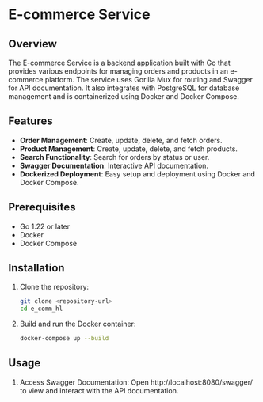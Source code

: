 # E-commerce Service

## Overview

The E-commerce Service is a backend application built with Go that provides various endpoints for managing orders and products in an e-commerce platform. The service uses Gorilla Mux for routing and Swagger for API documentation. It also integrates with PostgreSQL for database management and is containerized using Docker and Docker Compose.

## Features

- **Order Management**: Create, update, delete, and fetch orders.
- **Product Management**: Create, update, delete, and fetch products.
- **Search Functionality**: Search for orders by status or user.
- **Swagger Documentation**: Interactive API documentation.
- **Dockerized Deployment**: Easy setup and deployment using Docker and Docker Compose.

## Prerequisites

- Go 1.22 or later
- Docker
- Docker Compose

## Installation

1. Clone the repository:

   ```sh
   git clone <repository-url>
   cd e_comm_hl
   ```

2. Build and run the Docker container:

   ```sh
   docker-compose up --build
   ```

## Usage

1. Access Swagger Documentation: Open http://localhost:8080/swagger/ to view and interact with the API documentation.
